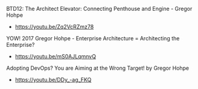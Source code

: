 BTD12: The Architect Elevator: Connecting Penthouse and Engine - Gregor Hohpe
* https://youtu.be/Zq2VcRZmz78

YOW! 2017 Gregor Hohpe - Enterprise Architecture = Architecting the Enterprise?
* https://youtu.be/mS0AJLqmnvQ

Adopting DevOps? You are Aiming at the Wrong Target! by Gregor Hohpe
* https://youtu.be/DDy_-ag_FKQ

